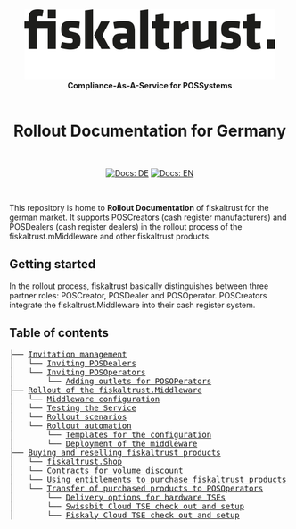 <div align="center">
<img alt="fiskaltrust" src="../images/fiskaltrust-icon.png" width="450" />
<br/>
<strong>Compliance-As-A-Service for POSSystems</strong>
<br/>
<br/>
<h1>Rollout Documentation for Germany</h1>
<br/>
</div>
<p align="center">
<a href="../de/README.md"><img alt="Docs: DE" src="https://img.shields.io/badge/docs-DE-blue" /></a>
<a href="README.md"><img alt="Docs: EN" src="https://img.shields.io/badge/docs-EN-blue" /></a>
</p>
<br/>

This repository is home to **Rollout Documentation** of fiskaltrust for the german market. It supports POSCreators (cash register manufacturers) and POSDealers (cash register dealers) in the rollout process of the fiskaltrust.mMiddleware and other fiskaltrust products. 

## Getting started

In the rollout process, fiskaltrust basically distinguishes between three partner roles: POSCreator, POSDealer and POSOperator. POSCreators integrate the fiskaltrust.Middleware into their cash register system. 

## Table of contents

<pre>
├── <a href="./invitation-management/README.md" title="Invitation management">Invitation management</a>
│   └── <a href="./invitation-managemen/README.md" title="Inviting POSDealers">Inviting POSDealers</a>
│   └── <a href="./invitation-managemen/README.md" title="Inviting POSOperators">Inviting POSOperators</a>
│       └── <a href="./invitation-managemen/README.md" title="Adding outlets for POSOperators">Adding outlets for POSOPerators</a>
├── <a href="./middleware/README.md" title="Middleware">Rollout of the fiskaltrust.Middleware</a>
│   └── <a href="./middleware/README.md" title="Middleware configuration">Middleware configuration</a>
│   └── <a href="./middleware/README.md" title="Testing the Service">Testing the Service</a>
│   └── <a href="./middleware/README.md" title="Rollout scenarios">Rollout scenarios</a>
│   └── <a href="./middleware/README.md" title="Rollout automationt">Rollout automation</a>
│       └── <a href="./middleware/README.md" title="Templates for the configuration">Templates for the configuration</a>
│       └── <a href="./middleware/README.md" title="Deployment of the middleware">Deployment of the middleware</a>
├── <a href="./shop/README.md" title="Shop">Buying and reselling fiskaltrust products</a>
│   └── <a href="./shop/README.md" title="fiskaltrust.Shop">fiskaltrust.Shop</a>
│   └── <a href="./shop/README.md" title="Contracts for volume discount">Contracts for volume discount</a>
│   └── <a href="./shop/README.md" title="Using entitlements to purchase fiskaltrust products">Using entitlements to purchase fiskaltrust products</a>
│   └── <a href="./shop/README.md" title="Transfer of purchased products to POSOperators">Transfer of purchased products to POSOperators</a>
│       └── <a href="./shop/README.md" title="Delivery options for hardware TSEs">Delivery options for hardware TSEs</a>
│       └── <a href="./shop/README.md" title="Swissbit Cloud TSE check out and setup">Swissbit Cloud TSE check out and setup</a>
│       └── <a href="./shop/README.md" title="Fiskaly Cloud TSE check out and setup">Fiskaly Cloud TSE check out and setup</a>
</pre>
